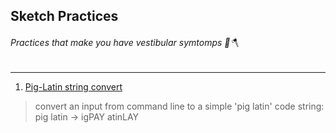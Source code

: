 ## Sketch Practices
###### Practices that make you have vestibular symtomps 🧠🪓
---
1. [Pig-Latin string convert](/w1/pig-latin.js)
> convert an input from command line to a simple 'pig latin' code string: pig latin -> igPAY atinLAY
